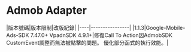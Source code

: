 Admob Adapter
===========================

|版本號碼|版本限制|改版紀錄|
|----|----------------|
|1.1.3|Google-Mobile-Ads-SDK 7.47.0+	VpadnSDK 4.9.1+|修復Call To Action因AdmobSDK CustomEvent調整而無法被點擊的問題。	優化部分函式的執行效能。|
